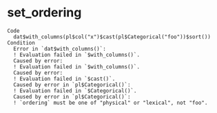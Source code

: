 # set_ordering

    Code
      dat$with_columns(pl$col("x")$cast(pl$Categorical("foo"))$sort())
    Condition
      Error in `dat$with_columns()`:
      ! Evaluation failed in `$with_columns()`.
      Caused by error:
      ! Evaluation failed in `$with_columns()`.
      Caused by error:
      ! Evaluation failed in `$cast()`.
      Caused by error in `pl$Categorical()`:
      ! Evaluation failed in `$Categorical()`.
      Caused by error in `pl$Categorical()`:
      ! `ordering` must be one of "physical" or "lexical", not "foo".

